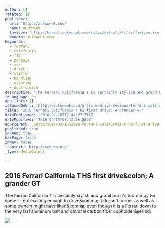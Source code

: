 ```yaml
---
author: []
related: []
publisher:
  url: 'http://autoweek.com'
  name: Autoweek
  favicon: 'http://hanabi.autoweek.com/sites/default/files/favicon.ico'
  domain: autoweek.com
keywords:
  - ferrari
  - california
  - f12
  - package
  - car
  - drive
  - stiffer
  - handling
  - steering
  - dual-clutch
description: "The Ferrari California T is certainly stylish and grand but it's too wimpy for some -- not exciting enough to drive, it doesn't corner as well as some owners might have liked, even though it is a Ferrari down to the very last aluminum bolt and optional carbon fiber cupholder."
inLanguage: en
app_links: []
isBasedOnUrl: 'http://autoweek.com/article/drive-reviews/ferrari-california-t-hs-first-drive'
title: '2016 Ferrari California T HS first drive: A grander GT'
datePublished: '2016-03-16T17:44:27.771Z'
dateModified: '2016-03-15T07:12:16.009Z'
sourcePath: _posts/2016-03-16-2016-ferrari-california-t-hs-first-drive-a-grander-gt.md
published: true
inFeed: true
hasPage: false
inNav: false
_context: 'http://schema.org'
_type: MediaObject

---
```

<article style=""><h1>2016 Ferrari California T HS first drive&amp;colon; A grander GT</h1><p>The Ferrari California T is certainly stylish and grand but it's too wimpy for some -- not exciting enough to drive&amp;comma; it doesn't corner as well as some owners might have liked&amp;comma; even though it is a Ferrari down to the very last aluminum bolt and optional carbon fiber cupholder&amp;period;</p><img src="http://hanabi.autoweek.com/sites/default/files/styles/gen-1200-675/public/Ferrari%20California%20T%20HS%20082.jpg?itok=2S5DVlej" /></article>
